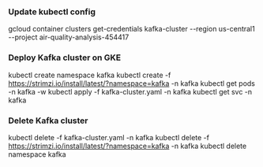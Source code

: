 ### Update kubectl config
gcloud container clusters get-credentials kafka-cluster --region us-central1 --project air-quality-analysis-454417

### Deploy Kafka cluster on GKE
kubectl create namespace kafka
kubectl create -f https://strimzi.io/install/latest/?namespace=kafka -n kafka
kubectl get pods -n kafka -w
kubectl apply -f kafka-cluster.yaml -n kafka
kubectl get svc -n kafka

### Delete Kafka cluster
kubectl delete -f kafka-cluster.yaml -n kafka
kubectl delete -f https://strimzi.io/install/latest/?namespace=kafka -n kafka
kubectl delete namespace kafka
